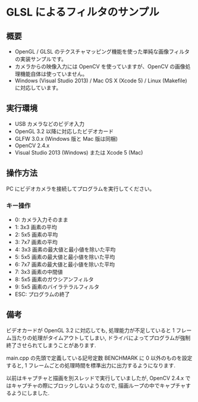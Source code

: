 ﻿GLSL によるフィルタのサンプル
========================

## 概要

* OpenGL / GLSL のテクスチャマッピング機能を使った単純な画像フィルタの実装サンプルです。
* カメラからの映像入力には OpenCV を使っていますが、OpenCV の画像処理機能自体は使っていません。
* Windows (Visual Studio 2013) / Mac OS X (Xcode 5) / Linux (Makefile) に対応しています。

## 実行環境

* USB カメラなどのビデオ入力
* OpenGL 3.2 以降に対応したビデオカード
* GLFW 3.0.x (Windows 版と Mac 版は同梱)
* OpenCV 2.4.x
* Visual Studio 2013 (Windows) または Xcode 5 (Mac)

## 操作方法

 PC にビデオカメラを接続してプログラムを実行してください。

### キー操作

* 0: カメラ入力そのまま
* 1: 3x3 画素の平均
* 2: 5x5 画素の平均
* 3: 7x7 画素の平均
* 4: 3x3 画素の最大値と最小値を除いた平均
* 5: 5x5 画素の最大値と最小値を除いた平均
* 6: 7x7 画素の最大値と最小値を除いた平均
* 7: 3x3 画素の中間値
* 8: 5x5 画素のガウシアンフィルタ
* 9: 5x5 画素のバイラテラルフィルタ
* ESC: プログラムの終了

## 備考

ビデオカードが OpenGL 3.2 に対応しても,
処理能力が不足していると 1 フレーム当たりの処理がタイムアウトしてしまい,
ドライバによってプログラムが強制終了させられてしまうことがあります.

main.cpp の先頭で定義している記号定数 BENCHMARK に 0 以外のものを設定すると,
1 フレームごとの処理時間を標準出力に出力するようになります.

以前はキャプチャと描画を別スレッドで実行していましたが,
OpenCV 2.4.x ではキャプチャの際にブロックしないようなので,
描画ループの中でキャプチャするようにしました.
